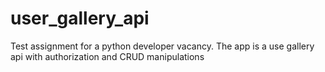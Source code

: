 # user_gallery_api
Test assignment for a python developer vacancy. The app is a use gallery api with authorization and CRUD manipulations

